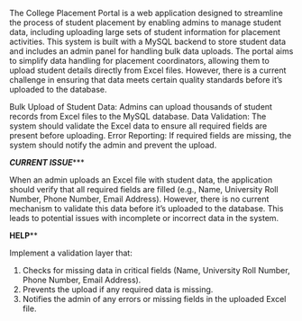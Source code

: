 The College Placement Portal is a web application designed to streamline the process of student placement by enabling admins to manage student data, including uploading large sets of student information for placement activities. This system is built with a MySQL backend to store student data and includes an admin panel for handling bulk data uploads.
The portal aims to simplify data handling for placement coordinators, allowing them to upload student details directly from Excel files. However, there is a current challenge in ensuring that data meets certain quality standards before it’s uploaded to the database.

Bulk Upload of Student Data: Admins can upload thousands of student records from Excel files to the MySQL database.
Data Validation: The system should validate the Excel data to ensure all required fields are present before uploading.
Error Reporting: If required fields are missing, the system should notify the admin and prevent the upload.

***********CURRENT ISSUE**************

 When an admin uploads an Excel file with student data, the application should verify that all required fields are filled (e.g., Name, University Roll Number, Phone Number, Email Address). However, there is no current mechanism to validate this data before it’s uploaded to the database. This leads to potential issues with incomplete or incorrect data in the system.

********HELP**********

 Implement a validation layer that:
1. Checks for missing data in critical fields (Name, University Roll Number, Phone Number, Email Address).
2. Prevents the upload if any required data is missing.
3. Notifies the admin of any errors or missing fields in the uploaded Excel file.


